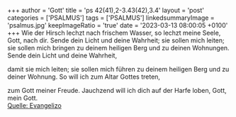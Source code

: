 +++
author = 'Gott'
title = 'ps 42(41),2-3.43(42),3.4'
layout = 'post'
categories = ['PSALMUS']
tags = ['PSALMUS']
linkedsummaryImage = 'psalmus.jpg'
keepImageRatio = 'true'
date = '2023-03-13 08:00:05 +0100'
+++
Wie der Hirsch lechzt nach frischem Wasser,
so lechzt meine Seele, Gott, nach dir.
Sende dein Licht und deine Wahrheit; sie sollen mich leiten; sie sollen mich bringen zu deinem heiligen Berg und zu deinen Wohnungen.
Sende dein Licht und deine Wahrheit,

damit sie mich leiten;
sie sollen mich führen zu deinem heiligen Berg
und zu deiner Wohnung.<!--more-->
So will ich zum Altar Gottes treten,

zum Gott meiner Freude.
Jauchzend will ich dich auf der Harfe loben,
Gott, mein Gott.<br> [Quelle: Evangelizo](https://evangeliumtagfuertag.org/DE/gospel)